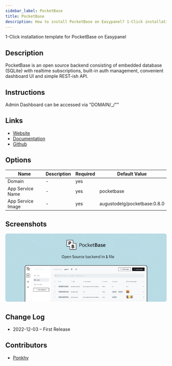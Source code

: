 ```yaml
---
sidebar_label: PocketBase
title: PocketBase
description: How to install PocketBase on Easypanel? 1-Click installation template for PocketBase on Easypanel
---
```


<!-- generated -->

1-Click installation template for PocketBase on Easypanel

## Description

PocketBase is an open source backend consisting of embedded database (SQLite) with realtime subscriptions, built-in auth management, convenient dashboard UI and simple REST-ish API.

## Instructions

Admin Dashboard can be accessed via "DOMAIN/_/""

## Links

- [Website](https://pocketbase.io)
- [Documentation](https://pocketbase.io/docs)
- [Github](https://github.com/pocketbase/pocketbase)

## Options

Name | Description | Required | Default Value
-|-|-|-
Domain | - | yes | 
App Service Name | - | yes | pocketbase
App Service Image | - | yes | augustodelg/pocketbase:0.8.0

## Screenshots

![PocketBase Screenshot](./assets/screenshot.png)

## Change Log

- 2022-12-03 – First Release

## Contributors

- [Ponkhy](https://github.com/Ponkhy)
